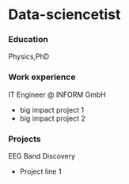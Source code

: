 # Data-sciencetist

### Education
Physics,PhD

### Work experience
IT Engineer @ INFORM GmbH
- big impact project 1
- big impact project 2

### Projects 
EEG Band Discovery
- Project line 1 
